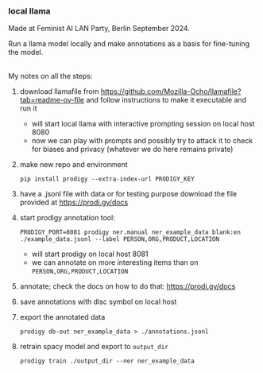 ### local llama

Made at Feminist AI LAN Party, Berlin September 2024.

Run a llama model locally and make annotations as a basis for fine-tuning the model.
</br>
</br>

My notes on all the steps:

1. download llamafile from https://github.com/Mozilla-Ocho/llamafile?tab=readme-ov-file and follow instructions to make it executable and run it
	- will start local llama with interactive prompting session on local host 8080
	- now we can play with prompts and possibly try to attack it to check for biases and privacy (whatever we do here remains private)

2. make new repo and environment

    `pip install prodigy --extra-index-url PRODIGY_KEY`

3. have a .jsonl file with data or for testing purpose download the file provided at https://prodi.gy/docs

4. start prodigy annotation tool:

	`PRODIGY_PORT=8081 prodigy ner.manual ner_example_data blank:en ./example_data.jsonl --label PERSON,ORG,PRODUCT,LOCATION`

    - will start prodigy on local host 8081
    - we can annotate on more interesting items than on `PERSON,ORG,PRODUCT,LOCATION`

5. annotate; check the docs on how to do that: https://prodi.gy/docs

6. save annotations with disc symbol on local host

7. export the annotated data

	`prodigy db-out ner_example_data > ./annotations.jsonl`

9. retrain spacy model and export to `output_dir`

    `prodigy train ./output_dir --ner ner_example_data`
